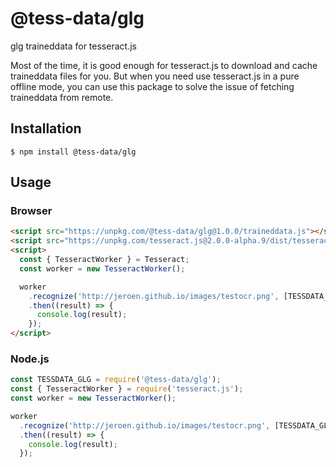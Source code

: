 # @tess-data/glg

glg traineddata for tesseract.js

Most of the time, it is good enough for tesseract.js to download and cache traineddata files for you.
But when you need use tesseract.js in a pure offline mode, you can use this package to solve the issue of fetching traineddata from remote.

## Installation

```
$ npm install @tess-data/glg
```

## Usage

### Browser

```html
<script src="https://unpkg.com/@tess-data/glg@1.0.0/traineddata.js"></script>
<script src="https://unpkg.com/tesseract.js@2.0.0-alpha.9/dist/tesseract.min.js"></script>
<script>
  const { TesseractWorker } = Tesseract;
  const worker = new TesseractWorker();

  worker
    .recognize('http://jeroen.github.io/images/testocr.png', [TESSDATA_GLG])
    .then((result) => {
      console.log(result);
    });
</script>
```

### Node.js

```javascript
const TESSDATA_GLG = require('@tess-data/glg');
const { TesseractWorker } = require('tesseract.js');
const worker = new TesseractWorker();

worker
  .recognize('http://jeroen.github.io/images/testocr.png', [TESSDATA_GLG])
  .then((result) => {
    console.log(result);
  });
```

